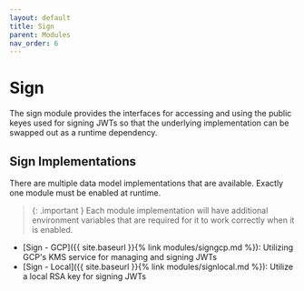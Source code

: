 ```yaml
---
layout: default
title: Sign
parent: Modules
nav_order: 6
---
```


# Sign

The sign module provides the interfaces for accessing and using the public keyes used for signing JWTs so that the underlying implementation can be swapped out as a runtime dependency.

## Sign Implementations

There are multiple data model implementations that are available. Exactly one module must be enabled at runtime.

> {: .important }
> Each module implementation will have additional environment variables that are required for it to work correctly when it is enabled.

- [Sign - GCP]({{ site.baseurl }}{% link modules/signgcp.md %}): Utilizing GCP's KMS service for managing and signing JWTs
- [Sign - Local]({{ site.baseurl }}{% link modules/signlocal.md %}): Utilize a local RSA key for signing JWTs
